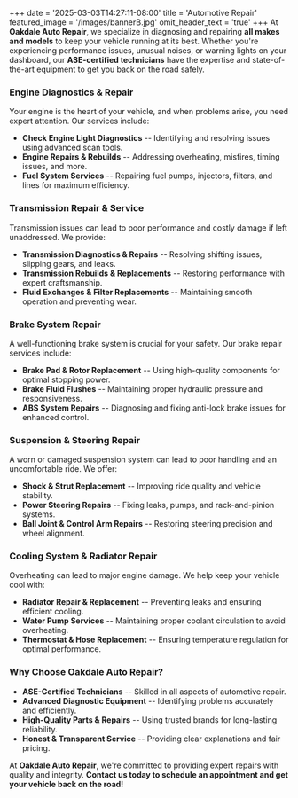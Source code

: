 +++
date = '2025-03-03T14:27:11-08:00'
title = 'Automotive Repair'
featured_image = '/images/bannerB.jpg'
omit_header_text = 'true'
+++
At **Oakdale Auto Repair**, we specialize in diagnosing and repairing **all makes and models** to keep your vehicle running at its best. Whether you're experiencing performance issues, unusual noises, or warning lights on your dashboard, our **ASE-certified technicians** have the expertise and state-of-the-art equipment to get you back on the road safely.

### **Engine Diagnostics & Repair**

Your engine is the heart of your vehicle, and when problems arise, you need expert attention. Our services include:

-   **Check Engine Light Diagnostics** -- Identifying and resolving issues using advanced scan tools.
-   **Engine Repairs & Rebuilds** -- Addressing overheating, misfires, timing issues, and more.
-   **Fuel System Services** -- Repairing fuel pumps, injectors, filters, and lines for maximum efficiency.

### **Transmission Repair & Service**

Transmission issues can lead to poor performance and costly damage if left unaddressed. We provide:

-   **Transmission Diagnostics & Repairs** -- Resolving shifting issues, slipping gears, and leaks.
-   **Transmission Rebuilds & Replacements** -- Restoring performance with expert craftsmanship.
-   **Fluid Exchanges & Filter Replacements** -- Maintaining smooth operation and preventing wear.

### **Brake System Repair**

A well-functioning brake system is crucial for your safety. Our brake repair services include:

-   **Brake Pad & Rotor Replacement** -- Using high-quality components for optimal stopping power.
-   **Brake Fluid Flushes** -- Maintaining proper hydraulic pressure and responsiveness.
-   **ABS System Repairs** -- Diagnosing and fixing anti-lock brake issues for enhanced control.

### **Suspension & Steering Repair**

A worn or damaged suspension system can lead to poor handling and an uncomfortable ride. We offer:

-   **Shock & Strut Replacement** -- Improving ride quality and vehicle stability.
-   **Power Steering Repairs** -- Fixing leaks, pumps, and rack-and-pinion systems.
-   **Ball Joint & Control Arm Repairs** -- Restoring steering precision and wheel alignment.

### **Cooling System & Radiator Repair**

Overheating can lead to major engine damage. We help keep your vehicle cool with:

-   **Radiator Repair & Replacement** -- Preventing leaks and ensuring efficient cooling.
-   **Water Pump Services** -- Maintaining proper coolant circulation to avoid overheating.
-   **Thermostat & Hose Replacement** -- Ensuring temperature regulation for optimal performance.

### **Why Choose Oakdale Auto Repair?**

-   **ASE-Certified Technicians** -- Skilled in all aspects of automotive repair.
-   **Advanced Diagnostic Equipment** -- Identifying problems accurately and efficiently.
-   **High-Quality Parts & Repairs** -- Using trusted brands for long-lasting reliability.
-   **Honest & Transparent Service** -- Providing clear explanations and fair pricing.

At **Oakdale Auto Repair**, we're committed to providing expert repairs with quality and integrity. **Contact us today to schedule an appointment and get your vehicle back on the road!**
